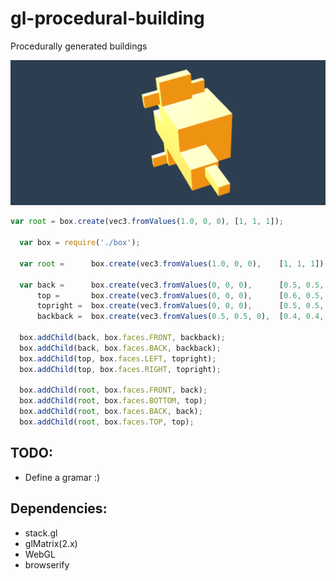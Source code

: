 # gl-procedural-building
Procedurally generated buildings

![](https://github.com/jspdown/gl-procedural-building/blob/master/images/step2.png)


```javascript
var root = box.create(vec3.fromValues(1.0, 0, 0), [1, 1, 1]);

  var box = require('./box');

  var root =      box.create(vec3.fromValues(1.0, 0, 0),    [1, 1, 1]);

  var back =      box.create(vec3.fromValues(0, 0, 0),      [0.5, 0.5, 0.5]),
      top =       box.create(vec3.fromValues(0, 0, 0),      [0.6, 0.5, 0.2]),
      topright =  box.create(vec3.fromValues(0, 0, 0),      [0.5, 0.5, 0.5]),
      backback =  box.create(vec3.fromValues(0.5, 0.5, 0),  [0.4, 0.4, 1]);
    
  box.addChild(back, box.faces.FRONT, backback);  
  box.addChild(back, box.faces.BACK, backback);  
  box.addChild(top, box.faces.LEFT, topright);
  box.addChild(top, box.faces.RIGHT, topright);

  box.addChild(root, box.faces.FRONT, back);
  box.addChild(root, box.faces.BOTTOM, top);
  box.addChild(root, box.faces.BACK, back);
  box.addChild(root, box.faces.TOP, top);
```

## TODO:

- Define a gramar :)

## Dependencies:
 
- stack.gl
- glMatrix(2.x) 
- WebGL
- browserify
